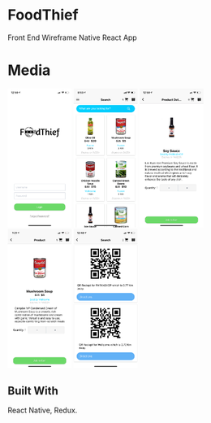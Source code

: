 # FoodThief
Front End Wireframe Native React App

# Media
<div>
  <img src="https://github.com/Jac0xb/FoodThief/blob/master/docs/pic_1.JPG" width="25%">
  <img src="https://github.com/Jac0xb/FoodThief/blob/master/docs/pic_2.JPG" width="25%">
  <img src="https://github.com/Jac0xb/FoodThief/blob/master/docs/pic_3.JPG" width="25%">
  <img src="https://github.com/Jac0xb/FoodThief/blob/master/docs/pic_4.JPG" width="25%">
  <img src="https://github.com/Jac0xb/FoodThief/blob/master/docs/pic_5.JPG" width="25%">
</div>

## Built With

React Native, Redux.
